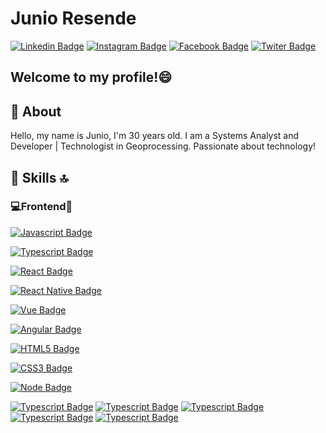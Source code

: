 # Junio Resende

<!--
**JunioResende/JunioResende** is a ✨ _special_ ✨ repository because its `README.md` (this file) appears on your GitHub profile.

Here are some ideas to get you started:

- 🔭 I’m currently working on ...
- 🌱 I’m currently learning ...
- 👯 I’m looking to collaborate on ...
- 🤔 I’m looking for help with ...
- 💬 Ask me about ...
- 📫 How to reach me: ...
- 😄 Pronouns: ...
- ⚡ Fun fact: ...
-->
[![Linkedin Badge](https://img.shields.io/badge/LinkedIn-0077B5?style=for-the-badge&logo=linkedin&logoColor=white&link=https://www.linkedin.com/in/junioresende29/)](https://www.linkedin.com/in/junioresende29/)
[![Instagram Badge](https://img.shields.io/badge/Instagram-E4405F?style=for-the-badge&logo=instagram&logoColor=white&link=https://www.instagram.com/junio.res3nde/)](https://www.instagram.com/junio.res3nde/)
[![Facebook Badge](https://img.shields.io/badge/Facebook-1877F2?style=for-the-badge&logo=facebook&logoColor=white&link=https://www.facebook.com/junio.resende.754/)](https://www.facebook.com/junio.resende.754/)
[![Twiter Badge](https://img.shields.io/badge/Twitter-1DA1F2?style=for-the-badge&logo=twitter&logoColor=white&link=https://twitter.com/JunioResende3)](https://twitter.com/JunioResende3)



## Welcome to my profile!😄



## 📖 About


Hello, my name is Junio, I'm 30 years old.
I am a Systems Analyst and Developer | Technologist in Geoprocessing. Passionate about technology!

## 🚀 Skills 🔝

### 💻Frontend📱

[![Javascript Badge](https://img.shields.io/badge/JavaScript-F7DF1E?style=for-the-badge&logo=javascript&logoColor=black&link=https://www.javascript.com/)](https://www.javascript.com/)

[![Typescript Badge](https://img.shields.io/badge/TypeScript-007ACC?style=for-the-badge&logo=typescript&logoColor=white&link=https://www.typescriptlang.org/)](https://www.typescriptlang.org/)

[![React Badge](https://img.shields.io/badge/React-20232A?style=for-the-badge&logo=react&logoColor=61DAFB&link=https://pt-br.reactjs.org/)](https://pt-br.reactjs.org/)

[![React Native Badge](https://img.shields.io/badge/React_Native-20232A?style=for-the-badge&logo=react&logoColor=61DAFB&link=https://reactnative.dev/)](https://reactnative.dev/)

[![Vue Badge](https://img.shields.io/badge/Vue.js-35495E?style=for-the-badge&logo=vue.js&logoColor=4FC08D&link=https://vuejs.org/)](https://vuejs.org/)

[![Angular Badge](https://img.shields.io/badge/Angular-DD0031?style=for-the-badge&logo=angular&logoColor=white&link=https://angular.io/)](https://angular.io/)

[![HTML5 Badge](https://img.shields.io/badge/HTML5-E34F26?style=for-the-badge&logo=html5&logoColor=white&link=https://www.w3schools.com/html/)](https://www.w3schools.com/html/)

[![CSS3 Badge](https://img.shields.io/badge/CSS3-1572B6?style=for-the-badge&logo=css3&logoColor=white&link=hhttps://www.w3schools.com/css/)](https://www.w3schools.com/css/)

[![Node Badge](https://img.shields.io/badge/Node.js-43853D?style=for-the-badge&logo=node.js&logoColor=white&link=https://nodejs.org/en/)](https://nodejs.org/en/)








[![Typescript Badge](https://img.shields.io/badge/TypeScript-007ACC?style=for-the-badge&logo=typescript&logoColor=white&link=https://www.typescriptlang.org/)](https://www.typescriptlang.org/)
[![Typescript Badge](https://img.shields.io/badge/TypeScript-007ACC?style=for-the-badge&logo=typescript&logoColor=white&link=https://www.typescriptlang.org/)](https://www.typescriptlang.org/)
[![Typescript Badge](https://img.shields.io/badge/TypeScript-007ACC?style=for-the-badge&logo=typescript&logoColor=white&link=https://www.typescriptlang.org/)](https://www.typescriptlang.org/)
[![Typescript Badge](https://img.shields.io/badge/TypeScript-007ACC?style=for-the-badge&logo=typescript&logoColor=white&link=https://www.typescriptlang.org/)](https://www.typescriptlang.org/)
[![Typescript Badge](https://img.shields.io/badge/TypeScript-007ACC?style=for-the-badge&logo=typescript&logoColor=white&link=https://www.typescriptlang.org/)](https://www.typescriptlang.org/)






